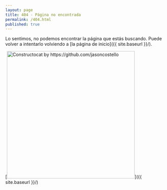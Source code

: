 ```yaml
---
layout: page
title: 404 - Página no encontrada
permalink: /404.html
published: true
---
```


Lo sentimos, no podemos encontrar la página que estás buscando. Puede volver a intentarlo volviendo a [la página de inicio]({{ site.baseurl }}/). 

[<img src="{{ site.baseurl }}/images/404.jpg" alt="Constructocat by https://github.com/jasoncostello" style="width: 400px;"/>]({{ site.baseurl }}/)
